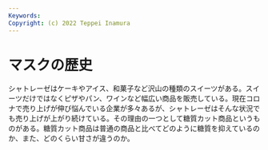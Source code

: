 ```yaml
---
Keywords:
Copyright: (c) 2022 Teppei Inamura
---
```

# マスクの歴史

シャトレーゼはケーキやアイス、和菓子など沢山の種類のスイーツがある。スイーツだけではなくピザやパン、ワインなど幅広い商品を販売している。現在コロナで売り上げが伸び悩んでいる企業が多々あるが、シャトレーゼはそんな状況でも売り上げが上がり続けている。その理由の一つとして糖質カット商品というものがある。糖質カット商品は普通の商品と比べてどのように糖質を抑えているのか、また、どのくらい甘さが違うのか。

